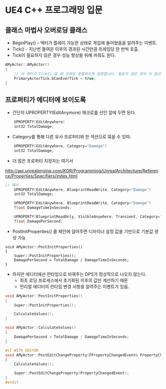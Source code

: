 # UE4 C++ 프로그래밍 입문

## 클래스 마법사 오버로딩 클래스

* BeginPlay() - 액터가 플레이 가능한 상태로 게임에 들어왔음을 알려주는 이벤트.
* Tick() - 지난번 들여온 이후의 경과된 시간만큼 프레임당 한 번씩 호출.
* Tick이 필요하지 않은 경우 성능 향상을 위해 꺼줘도 된다.

```c++
AMyActor::AMyActor()
{
    // 이 액터가 Tick() 을 매 프레임 호출하도록 설정합니다. 필요치 않은 경우 이 옵션을 끄면 퍼포먼스가 향상됩니다.
    PrimaryActorTick.bCanEverTick = true;
}
```

## 프로퍼티가 에디터에 보이도록

* 간단히 UPROPERTY(EditAnymore) 매크로를 선언 앞에 두면 된다.

```c++
    UPROPERTY(EditAnywhere)
    int32 TotalDamage;
```

* Category를 통해 다른 유사 프로퍼티와 한 섹션으로 묶을 수 있따.

```c++
    UPROPERTY(EditAnywhere, Category="Damage")
    int32 TotalDamage;
```

* 더 많은 프로퍼티 지정자는 여기서

http://api.unrealengine.com/KOR/Programming/UnrealArchitecture/Reference/Properties/Specifiers/index.html

```c++
// 예시
    UPROPERTY(EditAnywhere, BlueprintReadWrite, Category="Damage")
    int32 TotalDamage;

    UPROPERTY(EditAnywhere, BlueprintReadWrite, Category="Damage")
    float DamageTimeInSeconds;

    UPROPERTY(BlueprintReadOnly, VisibleAnywhere, Transient, Category="Damage")
    float DamagePerSecond;
```

* PostInitProperties() 콜 체인에 걸어주면 디자이너 설정 값을 기반으로 기본값 생성 가능

```
void AMyActor::PostInitProperties()
{
    Super::PostInitProperties();
    DamagePerSecond = TotalDamage / DamageTimeInSeconds;
}
```

* 하지만 에디터에선 런타임으로 바꿔주는 DPS가 정상적으로 나오지 않는다.
    + 최초 로딩 프로세스에서 초기화된 이후의 값만 계산하기 때문
    + 언리얼 에디터의 런타임 변경 사항을 알려주는 이벤트가 있음.

```c++
void AMyActor::PostInitProperties()
{
    Super::PostInitProperties();

    CalculateValues();
}

void AMyActor::CalculateValues()
{
    DamagePerSecond = TotalDamage / DamageTimeInSeconds;
}

#if WITH_EDITOR
void AMyActor::PostEditChangeProperty(FPropertyChangedEvent& PropertyChangedEvent)
{
    CalculateValues();

    Super::PostEditChangeProperty(PropertyChangedEvent);
}
#endif
```